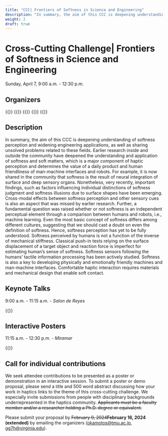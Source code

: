 ```yaml
---
title: "CCC| Frontiers of Softness in Science and Engineering"
description: "In summary, the aim of this CCC is deepening understanding of softness perception and widening engineering applications, as well as sharing unsolved problems related to these fields. ..."
weight: 2
draft: true
---
```

# Cross-Cutting Challenge| Frontiers of Softness in Science and Engineering
Sunday, April 7, 9:00 a.m. - 12:30 p.m.  

## Organizers

{{<organizerFlex>}}
  {{<cccOrganizer imFile="/img/hs2024_CCC-Okamoto.jpg" imWidth="100%" name="Shogo Okamoto" affiliation="Tokyo Metropolitan University">}}
  {{<cccOrganizer imFile="" imWidth="100%" name="Gregory J. Gerling" affiliation="The University of Virginia">}}
{{</organizerFlex>}}
{{<simpleLineBreak>}}


## Description

In summary, the aim of this CCC is deepening understanding of softness perception and widening engineering applications, as well as sharing unsolved problems related to these fields. Earlier research inside and outside the community have deepened the understanding and application of softness and soft matters, which is a major component of haptic perception and determines the value of a daily product and human friendliness of man-machine interfaces and robots. For example, it is now shared in the community that softness is the result of neural integration of surface and deep sensory organs. Nonetheless, very recently, important findings, such as factors influencing individual distinctions of softness judgment and softness illusions due to surface shapes have been emerging. Cross-modal effects between softness perception and other sensory cues is also an aspect that was missed by earlier research. Further, a fundamental question was raised whether or not softness is an independent perceptual element through a comparison between humans and robots, i.e., machine learning. Even the most basic concept of softness differs among different cultures, suggesting that we should cast a doubt on even the definition of softness. Hence, softness perception has yet to be fully understood. Softness perceived by humans is not a function of the inverse of mechanical stiffness. Classical push-in tests relying on the surface displacement of a target object and reaction force is imperfect for estimating human’s sense of softness. Softness sensors following the humans’ tactile information processing has been actively studied. Softness is also a key to developing physically and emotionally friendly machines and man-machine interfaces. Comfortable haptic interaction requires materials and mechanical design that enable soft contact.

## Keynote Talks

9:00 a.m. - 11:15 a.m. - *Salon de Reyes*

{{<cccPresenter imFile="/img/hs2024_CCC-Okamoto.jpg" name="Shogo Okamoto" affiliation="Tokyo Metropolitan University" title="Softness illusion to re-think the perceptual mechanisms">}}


## Interactive Posters

11:15 a.m. - 12:30 p.m. - *Miramar*

{{<cccPresenter imFile="/img/hs2024_CCC-Okamoto.jpg" name="Shogo Okamoto" affiliation="Tokyo Metropolitan University" title="Softness illusion to re-think the perceptual mechanisms">}}


## Call for individual contributions

We seek attendee contributions to be presented as a poster or demonstration in an interactive session. To submit a poster or demo proposal, please send a title and 500 word abstract discussing how your work in haptics links to the theme of this cross-cutting challenge. We especially invite submissions from people with disciplinary backgrounds underrepresented in the haptics community. ~~Applicants must be a faculty member and/or a researcher holding a Ph.D. degree or equivalent.~~

Please submit your proposal by ~~February 9, 2024~~**February 16, 2024 (extended)** by emailing the organizers ([okamotos@tmu.ac.jp](mailto:okamotos@tmu.ac.jp), [gg7h@virginia.edu](mailto:gg7h@virginia.edu)).
